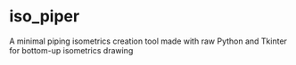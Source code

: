 # iso_piper
A minimal piping isometrics creation tool made with raw Python and Tkinter for bottom-up isometrics drawing
